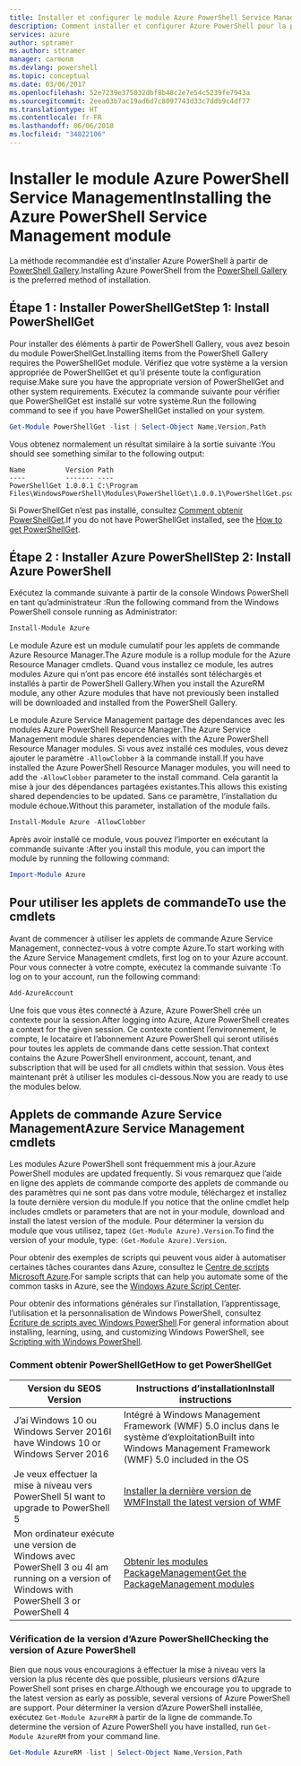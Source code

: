 ```yaml
---
title: Installer et configurer le module Azure PowerShell Service Management | Microsoft Docs
description: Comment installer et configurer Azure PowerShell pour la première utilisation.
services: azure
author: sptramer
ms.author: sttramer
manager: carmonm
ms.devlang: powershell
ms.topic: conceptual
ms.date: 03/06/2017
ms.openlocfilehash: 52e7239e375032dbf8b48c2e7e54c5239fe7943a
ms.sourcegitcommit: 2eea03b7ac19ad6d7c8097743d33c7ddb9c4df77
ms.translationtype: HT
ms.contentlocale: fr-FR
ms.lasthandoff: 06/06/2018
ms.locfileid: "34822106"
---
```

# <a name="installing-the-azure-powershell-service-management-module"></a><span data-ttu-id="f4863-103">Installer le module Azure PowerShell Service Management</span><span class="sxs-lookup"><span data-stu-id="f4863-103">Installing the Azure PowerShell Service Management module</span></span>

<span data-ttu-id="f4863-104">La méthode recommandée est d’installer Azure PowerShell à partir de [PowerShell Gallery](https://www.powershellgallery.com/).</span><span class="sxs-lookup"><span data-stu-id="f4863-104">Installing Azure PowerShell from the [PowerShell Gallery](https://www.powershellgallery.com/) is the preferred method of installation.</span></span>

## <a name="step-1-install-powershellget"></a><span data-ttu-id="f4863-105">Étape 1 : Installer PowerShellGet</span><span class="sxs-lookup"><span data-stu-id="f4863-105">Step 1: Install PowerShellGet</span></span>

<span data-ttu-id="f4863-106">Pour installer des éléments à partir de PowerShell Gallery, vous avez besoin du module PowerShellGet.</span><span class="sxs-lookup"><span data-stu-id="f4863-106">Installing items from the PowerShell Gallery requires the PowerShellGet module.</span></span> <span data-ttu-id="f4863-107">Vérifiez que votre système a la version appropriée de PowerShellGet et qu’il présente toute la configuration requise.</span><span class="sxs-lookup"><span data-stu-id="f4863-107">Make sure you have the appropriate version of PowerShellGet and other system requirements.</span></span> <span data-ttu-id="f4863-108">Exécutez la commande suivante pour vérifier que PowerShellGet est installé sur votre système.</span><span class="sxs-lookup"><span data-stu-id="f4863-108">Run the following command to see if you have PowerShellGet installed on your system.</span></span>

```powershell
Get-Module PowerShellGet -list | Select-Object Name,Version,Path
```

<span data-ttu-id="f4863-109">Vous obtenez normalement un résultat similaire à la sortie suivante :</span><span class="sxs-lookup"><span data-stu-id="f4863-109">You should see something similar to the following output:</span></span>

```
Name          Version Path
----          ------- ----
PowerShellGet 1.0.0.1 C:\Program Files\WindowsPowerShell\Modules\PowerShellGet\1.0.0.1\PowerShellGet.psd1
```

<span data-ttu-id="f4863-110">Si PowerShellGet n’est pas installé, consultez [Comment obtenir PowerShellGet](#how-to-get-powershellget).</span><span class="sxs-lookup"><span data-stu-id="f4863-110">If you do not have PowerShellGet installed, see the [How to get PowerShellGet](#how-to-get-powershellget).</span></span>

## <a name="step-2-install-azure-powershell"></a><span data-ttu-id="f4863-111">Étape 2 : Installer Azure PowerShell</span><span class="sxs-lookup"><span data-stu-id="f4863-111">Step 2: Install Azure PowerShell</span></span>

<span data-ttu-id="f4863-112">Exécutez la commande suivante à partir de la console Windows PowerShell en tant qu’administrateur :</span><span class="sxs-lookup"><span data-stu-id="f4863-112">Run the following command from the Windows PowerShell console running as Administrator:</span></span>

```powershell
Install-Module Azure
```

<span data-ttu-id="f4863-113">Le module Azure est un module cumulatif pour les applets de commande Azure Resource Manager.</span><span class="sxs-lookup"><span data-stu-id="f4863-113">The Azure module is a rollup module for the Azure Resource Manager cmdlets.</span></span> <span data-ttu-id="f4863-114">Quand vous installez ce module, les autres modules Azure qui n’ont pas encore été installés sont téléchargés et installés à partir de PowerShell Gallery.</span><span class="sxs-lookup"><span data-stu-id="f4863-114">When you install the AzureRM module, any other Azure modules that have not previously been installed will be downloaded and installed from the PowerShell Gallery.</span></span>

<span data-ttu-id="f4863-115">Le module Azure Service Management partage des dépendances avec les modules Azure PowerShell Resource Manager.</span><span class="sxs-lookup"><span data-stu-id="f4863-115">The Azure Service Management module shares dependencies with the Azure PowerShell Resource Manager modules.</span></span> <span data-ttu-id="f4863-116">Si vous avez installé ces modules, vous devez ajouter le paramètre `-AllowClobber` à la commande install.</span><span class="sxs-lookup"><span data-stu-id="f4863-116">If you have installed the Azure PowerShell Resource Manager modules, you will need to add the `-AllowClobber` parameter to the install command.</span></span> <span data-ttu-id="f4863-117">Cela garantit la mise à jour des dépendances partagées existantes.</span><span class="sxs-lookup"><span data-stu-id="f4863-117">This allows this existing shared dependencies to be updated.</span></span> <span data-ttu-id="f4863-118">Sans ce paramètre, l’installation du module échoue.</span><span class="sxs-lookup"><span data-stu-id="f4863-118">Without this parameter, installation of the module fails.</span></span>

```powershell
Install-Module Azure -AllowClobber
```

<span data-ttu-id="f4863-119">Après avoir installé ce module, vous pouvez l’importer en exécutant la commande suivante :</span><span class="sxs-lookup"><span data-stu-id="f4863-119">After you install this module, you can import the module by running the following command:</span></span>

```powershell
Import-Module Azure
```

## <a name="to-use-the-cmdlets"></a><span data-ttu-id="f4863-120">Pour utiliser les applets de commande</span><span class="sxs-lookup"><span data-stu-id="f4863-120">To use the cmdlets</span></span>

<span data-ttu-id="f4863-121">Avant de commencer à utiliser les applets de commande Azure Service Management, connectez-vous à votre compte Azure.</span><span class="sxs-lookup"><span data-stu-id="f4863-121">To start working with the Azure Service Management cmdlets, first log on to your Azure account.</span></span> <span data-ttu-id="f4863-122">Pour vous connecter à votre compte, exécutez la commande suivante :</span><span class="sxs-lookup"><span data-stu-id="f4863-122">To log on to your account, run the following command:</span></span>

```powershell
Add-AzureAccount
```

<span data-ttu-id="f4863-123">Une fois que vous êtes connecté à Azure, Azure PowerShell crée un contexte pour la session.</span><span class="sxs-lookup"><span data-stu-id="f4863-123">After logging into Azure, Azure PowerShell creates a context for the given session.</span></span> <span data-ttu-id="f4863-124">Ce contexte contient l’environnement, le compte, le locataire et l’abonnement Azure PowerShell qui seront utilisés pour toutes les applets de commande dans cette session.</span><span class="sxs-lookup"><span data-stu-id="f4863-124">That context contains the Azure PowerShell environment, account, tenant, and subscription that will be used for all cmdlets within that session.</span></span> <span data-ttu-id="f4863-125">Vous êtes maintenant prêt à utiliser les modules ci-dessous.</span><span class="sxs-lookup"><span data-stu-id="f4863-125">Now you are ready to use the modules below.</span></span>

## <a name="azure-service-management-cmdlets"></a><span data-ttu-id="f4863-126">Applets de commande Azure Service Management</span><span class="sxs-lookup"><span data-stu-id="f4863-126">Azure Service Management cmdlets</span></span>

<span data-ttu-id="f4863-127">Les modules Azure PowerShell sont fréquemment mis à jour.</span><span class="sxs-lookup"><span data-stu-id="f4863-127">Azure PowerShell modules are updated frequently.</span></span> <span data-ttu-id="f4863-128">Si vous remarquez que l’aide en ligne des applets de commande comporte des applets de commande ou des paramètres qui ne sont pas dans votre module, téléchargez et installez la toute dernière version du module.</span><span class="sxs-lookup"><span data-stu-id="f4863-128">If you notice that the online cmdlet help includes cmdlets or parameters that are not in your module, download and install the latest version of the module.</span></span> <span data-ttu-id="f4863-129">Pour déterminer la version du module que vous utilisez, tapez `(Get-Module Azure).Version`.</span><span class="sxs-lookup"><span data-stu-id="f4863-129">To find the version of your module, type: `(Get-Module Azure).Version`.</span></span>

<span data-ttu-id="f4863-130">Pour obtenir des exemples de scripts qui peuvent vous aider à automatiser certaines tâches courantes dans Azure, consultez le [Centre de scripts Microsoft Azure](http://www.windowsazure.com/documentation/scripts/).</span><span class="sxs-lookup"><span data-stu-id="f4863-130">For sample scripts that can help you automate some of the common tasks in Azure, see the [Windows Azure Script Center](http://www.windowsazure.com/documentation/scripts/).</span></span>

<span data-ttu-id="f4863-131">Pour obtenir des informations générales sur l’installation, l’apprentissage, l’utilisation et la personnalisation de Windows PowerShell, consultez [Écriture de scripts avec Windows PowerShell](http://go.microsoft.com/fwlink/p/?linkid=320210).</span><span class="sxs-lookup"><span data-stu-id="f4863-131">For general information about installing, learning, using, and customizing Windows PowerShell, see [Scripting with Windows PowerShell](http://go.microsoft.com/fwlink/p/?linkid=320210).</span></span>

### <a name="how-to-get-powershellget"></a><span data-ttu-id="f4863-132">Comment obtenir PowerShellGet</span><span class="sxs-lookup"><span data-stu-id="f4863-132">How to get PowerShellGet</span></span>

|<span data-ttu-id="f4863-133">Version du SE</span><span class="sxs-lookup"><span data-stu-id="f4863-133">OS Version</span></span>|<span data-ttu-id="f4863-134">Instructions d’installation</span><span class="sxs-lookup"><span data-stu-id="f4863-134">Install instructions</span></span>|
|---|---|
|<span data-ttu-id="f4863-135">J’ai Windows 10 ou Windows Server 2016</span><span class="sxs-lookup"><span data-stu-id="f4863-135">I have Windows 10 or Windows Server 2016</span></span>|<span data-ttu-id="f4863-136">Intégré à Windows Management Framework (WMF) 5.0 inclus dans le système d’exploitation</span><span class="sxs-lookup"><span data-stu-id="f4863-136">Built into Windows Management Framework (WMF) 5.0 included in the OS</span></span>|
|<span data-ttu-id="f4863-137">Je veux effectuer la mise à niveau vers PowerShell 5</span><span class="sxs-lookup"><span data-stu-id="f4863-137">I want to upgrade to PowerShell 5</span></span>|[<span data-ttu-id="f4863-138">Installer la dernière version de WMF</span><span class="sxs-lookup"><span data-stu-id="f4863-138">Install the latest version of WMF</span></span>](https://www.microsoft.com/en-us/download/details.aspx?id=54616)|
|<span data-ttu-id="f4863-139">Mon ordinateur exécute une version de Windows avec PowerShell 3 ou 4</span><span class="sxs-lookup"><span data-stu-id="f4863-139">I am running on a version of Windows with PowerShell 3 or PowerShell 4</span></span>|[<span data-ttu-id="f4863-140">Obtenir les modules PackageManagement</span><span class="sxs-lookup"><span data-stu-id="f4863-140">Get the PackageManagement modules</span></span>](http://go.microsoft.com/fwlink/?LinkID=746217)|

<a id="helpmechoose"></a>
### <a name="checking-the-version-of-azure-powershell"></a><span data-ttu-id="f4863-141">Vérification de la version d’Azure PowerShell</span><span class="sxs-lookup"><span data-stu-id="f4863-141">Checking the version of Azure PowerShell</span></span>

<span data-ttu-id="f4863-142">Bien que nous vous encouragions à effectuer la mise à niveau vers la version la plus récente dès que possible, plusieurs versions d’Azure PowerShell sont prises en charge.</span><span class="sxs-lookup"><span data-stu-id="f4863-142">Although we encourage you to upgrade to the latest version as early as possible, several versions of Azure PowerShell are support.</span></span> <span data-ttu-id="f4863-143">Pour déterminer la version d’Azure PowerShell installée, exécutez `Get-Module AzureRM` à partir de la ligne de commande.</span><span class="sxs-lookup"><span data-stu-id="f4863-143">To determine the version of Azure PowerShell you have installed, run `Get-Module AzureRM` from your command line.</span></span>

```powershell
Get-Module AzureRM -list | Select-Object Name,Version,Path
```
